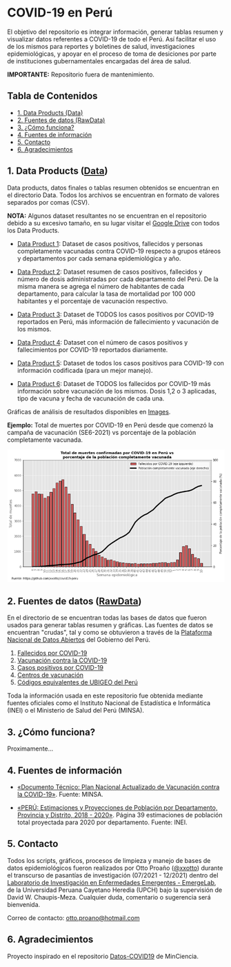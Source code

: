 # COVID-19 en Perú
El objetivo del repositorio es integrar información, generar tablas resumen y visualizar datos referentes a COVID-19 de todo el Perú. Así facilitar el uso de los mismos para reportes y boletines de salud, investigaciones epidemiológicas, y apoyar en el proceso de toma de desiciones por parte de instituciones gubernamentales encargadas del área de salud.

**IMPORTANTE:** Repositorio fuera de mantenimiento.

## Tabla de Contenidos

  - [1. Data Products (Data)](#1-data-products-data)
  - [2. Fuentes de datos (RawData)](#2-fuentes-de-datos-rawdata)
  - [3. ¿Cómo funciona?](#3-cómo-funciona)
  - [4. Fuentes de información](#4-fuentes-de-información)
  - [5. Contacto](#5-contacto)
  - [6. Agradecimientos](#6-agradecimientos)


## 1. Data Products ([Data](https://github.com/xxotto/covid19-peru/tree/main/Data))

Data products, datos finales o tablas resumen obtenidos se encuentran en el directorio Data. Todos los archivos se encuentran en formato de valores separados por comas (CSV).
   
**NOTA:** Algunos dataset resultantes no se encuentran en el repositorio debido a su excesivo tamaño, en su lugar visitar el [Google Drive](https://drive.google.com/drive/folders/1uzUqcqrET1WN1nquh_335R9GU9FishEO?usp=sharing) con todos los Data Products.

   - [Data Product 1](Data/DP1_covid19-peru_x_semanaEpi.csv): Dataset de casos positivos, fallecidos y personas completamente vacunadas contra COVID-19 respecto a grupos etáreos y departamentos por cada semana epidemiológica y año.

   - [Data Product 2](Data/DP2_covid19-peru_resumen_x_departamentos.csv):  Dataset resumen de casos positivos, fallecidos y número de dosis administradas por cada departamento del Perú. De la misma manera se agrega el número de habitantes de cada departamento, para calcular la tasa de mortalidad por 100 000 habitantes y el porcentaje de vacunación respectivo.

   - [Data Product 3](https://drive.google.com/drive/folders/1uzUqcqrET1WN1nquh_335R9GU9FishEO?usp=sharing): Dataset de TODOS los casos positivos por COVID-19 reportados en Perú, más información de fallecimiento y vacunación de los mismos.

   - [Data Product 4](Data/DP4_covid19-peru_x_fecha.csv): Dataset con el número de casos positivos y fallecimientos por COVID-19 reportados diariamente. 

   - [Data Product 5](https://drive.google.com/drive/folders/1uzUqcqrET1WN1nquh_335R9GU9FishEO?usp=sharing): Dataset de todos los casos positivos para COVID-19 con información codificada (para un mejor manejo).

   - [Data Product 6](https://drive.google.com/drive/folders/1uzUqcqrET1WN1nquh_335R9GU9FishEO?usp=sharing): Dataset de TODOS los fallecidos por COVID-19 más información sobre vacunación de los mismos. Dosis 1,2 o 3 aplicadas, tipo de vacuna y fecha de vacunación de cada una.

Gráficas de análisis de resultados disponibles en [Images](https://github.com/xxotto/covid19-peru/tree/main/Images).

**Ejemplo:** Total de muertes por COVID-19 en Perú desde que comenzó la campaña de vacunación (SE6-2021) vs porcentaje de la población completamente vacunada.

![Esta es una imagen de ejemplo](https://raw.githubusercontent.com/xxotto/covid19-peru/main/Images/covid19-peru_fallecidos_vs_vacunados_x_semanaEpi.png)

## 2. Fuentes de datos ([RawData](https://github.com/xxotto/covid19-peru/tree/main/RawData))
En el directorio de  se encuentran todas las bases de datos que fueron usados para generar tablas resumen y gráficas. Las fuentes de datos se encuentran "crudas", tal y como se obtuvieron a través de la [Plataforma Nacional de Datos Abiertos](https://www.datosabiertos.gob.pe/) del Gobierno del Perú. 

1. [Fallecidos por COVID-19](https://www.datosabiertos.gob.pe/dataset/fallecidos-por-covid-19-ministerio-de-salud-minsa)
2. [Vacunación contra la COVID-19](https://www.datosabiertos.gob.pe/dataset/vacunacion)
3. [Casos positivos por COVID-19](https://www.datosabiertos.gob.pe/dataset/casos-positivos-por-covid-19-ministerio-de-salud-minsa)
4. [Centros de vacunación](https://www.datosabiertos.gob.pe/dataset/centros-de-vacunacion)
5. [Códigos equivalentes de UBIGEO del Perú](https://www.datosabiertos.gob.pe/dataset/codigos-equivalentes-de-ubigeo-del-peru)

Toda la información usada en este repositorio fue obtenida mediante fuentes oficiales como el Instituto Nacional de Estadística e Informática (INEI) o el Ministerio de Salud del Perú (MINSA).

## 3. ¿Cómo funciona?

Proximamente...

## 4. Fuentes de información

- [«Documento Técnico: Plan Nacional Actualizado de Vacunación contra la COVID-19»](https://cdn.www.gob.pe/uploads/document/file/1805113/Plan%20Nacional%20Actualizado%20contra%20la%20COVID-19.pdf). Fuente: MINSA.

- [«PERÚ: Estimaciones y Proyecciones de Población por Departamento, Provincia y Distrito, 2018 - 2020»](https://www.inei.gob.pe/media/MenuRecursivo/publicaciones_digitales/Est/Lib1715/Libro.pdf). Página 39 estimaciones de población total proyectada para 2020 por departamento. Fuente: INEI.

## 5. Contacto
   
Todos los scripts, gráficos, procesos de limpieza y manejo de bases de datos epidemiológicos fueron realizados por Otto Proaño ([@xxotto](https://github.com/xxotto)) durante el transcurso de pasantías de investigación (07/2021 - 12/2021) dentro del [Laboratorio de Investigación en Enfermedades Emergentes - EmergeLab](https://investigacion.cayetano.edu.pe/catalogo/saludintegral/emerge), de la Universidad Peruana Cayetano Heredia (UPCH) bajo la supervisión de David W. Chaupis-Meza. Cualquier duda, comentario o sugerencia será bienvenida. 

Correo de contacto: otto.proano@hotmail.com

## 6. Agradecimientos

Proyecto inspirado en el repositorio [Datos-COVID19](https://github.com/MinCiencia/Datos-COVID19) de MinCiencia.
